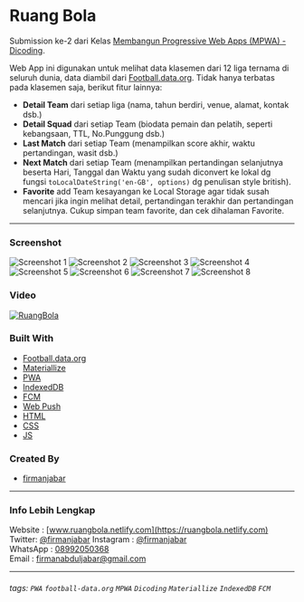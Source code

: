 # Ruang Bola
Submission ke-2 dari Kelas [Membangun Progressive Web Apps (MPWA) - Dicoding](https://www.dicoding.com/academies/74).

Web App ini digunakan untuk melihat data klasemen dari 12 liga ternama di seluruh dunia, data diambil dari [Football.data.org](https://www.football-data.org/documentation/quickstart).
Tidak hanya terbatas pada klasemen saja, berikut fitur lainnya:
- __Detail Team__ dari setiap liga (nama, tahun berdiri, venue, alamat, kontak dsb.)
- __Detail Squad__ dari setiap Team (biodata pemain dan pelatih, seperti kebangsaan, TTL, No.Punggung dsb.)
- __Last Match__ dari setiap Team (menampilkan score akhir, waktu pertandingan, wasit dsb.)
- __Next Match__ dari setiap Team (menampilkan pertandingan selanjutnya beserta Hari, Tanggal dan Waktu yang sudah diconvert ke lokal dg fungsi `toLocalDateString('en-GB', options)` dg penulisan style british).
- __Favorite__ add Team kesayangan ke Local Storage agar tidak susah mencari jika ingin melihat detail, pertandingan terakhir dan pertandingan selanjutnya. Cukup simpan team favorite, dan cek dihalaman Favorite.

---

### Screenshot
![Screenshot 1](https://pbs.twimg.com/media/EK9hprCUcAAek4b?format=jpg&name=large)
![Screenshot 2](https://pbs.twimg.com/media/EK9hprGUwAEYzi0?format=jpg&name=large)
![Screenshot 3](https://pbs.twimg.com/media/EK9hprEUEAAJsYw?format=jpg&name=large)
![Screenshot 4](https://pbs.twimg.com/media/EK9hprEUYAA1fo2?format=png&name=large)
![Screenshot 5](https://pbs.twimg.com/media/EK9hU6CVAAAUvlV?format=jpg&name=large)
![Screenshot 6](https://pbs.twimg.com/media/EK9hU6AUcAAd4gT?format=jpg&name=large)
![Screenshot 7](https://pbs.twimg.com/media/EK9hU6HVUAAuYWm?format=jpg&name=large)
![Screenshot 8](https://pbs.twimg.com/media/EK9hU6BUUAA7LAR?format=png&name=large)


### Video
[![RuangBola](http://img.youtube.com/vi/LAdELCbRGN8/0.jpg)](https://www.youtube.com/watch?v=LAdELCbRGN8&t=4s "RuangBola")

### Built With
- [Football.data.org](https://www.football-data.org/documentation/quickstart)
- [Materiallize](https://materializecss.com/)
- [PWA](https://developers.google.com/web/progressive-web-apps)
- [IndexedDB](https://developers.google.com/web/ilt/pwa/working-with-indexeddb)
- [FCM](https://firebase.google.com/docs/cloud-messaging?hl=id)
- [Web Push](https://github.com/web-push-libs/web-push)
- [HTML](https://www.w3schools.com/html/)
- [CSS](https://www.w3schools.com/css/)
- [JS](https://www.javascript.com/)

### Created By
- [firmanjabar](https://github.com/firmanjabar)

---

### Info Lebih Lengkap
Website : [www.ruangbola.netlify.com](https://ruangbola.netlify.com)  
Twitter: [@firmanjabar](https://twitter.com/firmanjabar)
Instagram : [@firmanjabar](https://instagram.com/firmanjabar)  
WhatsApp : [08992050368](https://wa.me/628992050368)  
Email : [firmanabduljabar@gmail.com](mailto:firmanabduljabar@gmail.com)  

---

###### tags: `PWA` `football-data.org` `MPWA` `Dicoding` `Materiallize` `IndexedDB` `FCM`